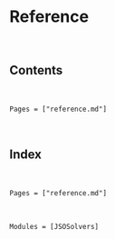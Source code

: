 # Reference

​

## Contents

​

```@contents
Pages = ["reference.md"]
```

​

## Index

​

```@index
Pages = ["reference.md"]
```

​

```@autodocs
Modules = [JSOSolvers]
```
